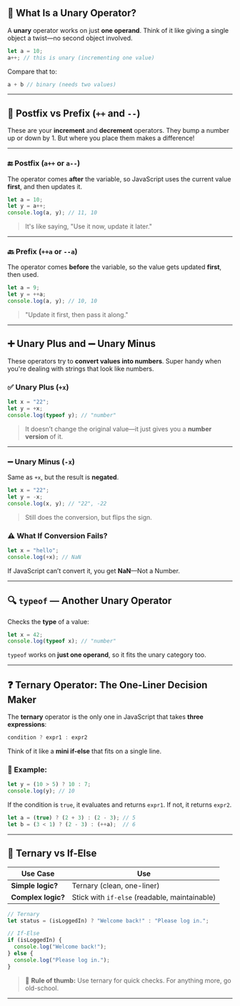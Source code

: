 ## 🔹 What Is a Unary Operator?

A **unary** operator works on just **one operand**. Think of it like giving a single object a twist—no second object involved.

```js
let a = 10;
a++; // this is unary (incrementing one value)
```

Compare that to:

```js
a + b // binary (needs two values)
```

---

## 🧠 Postfix vs Prefix (`++` and `--`)

These are your **increment** and **decrement** operators. They bump a number up or down by 1. But where you place them makes a difference!

---

### 🔚 Postfix (`a++` or `a--`)

The operator comes **after** the variable, so JavaScript uses the current value **first**, and then updates it.

```js
let a = 10;
let y = a++;
console.log(a, y); // 11, 10
```

> It's like saying, "Use it now, update it later."

---

### 🔙 Prefix (`++a` or `--a`)

The operator comes **before** the variable, so the value gets updated **first**, then used.

```js
let a = 9;
let y = ++a;
console.log(a, y); // 10, 10
```

> "Update it first, then pass it along."

---

## ➕ Unary Plus and ➖ Unary Minus

These operators try to **convert values into numbers**. Super handy when you're dealing with strings that look like numbers.

### ✅ Unary Plus (`+x`)

```js
let x = "22";
let y = +x;
console.log(typeof y); // "number"
```

> It doesn’t change the original value—it just gives you a **number version** of it.

---

### ➖ Unary Minus (`-x`)

Same as `+x`, but the result is **negated**.

```js
let x = "22";
let y = -x;
console.log(x, y); // "22", -22
```

> Still does the conversion, but flips the sign.

### ⚠️ What If Conversion Fails?

```js
let x = "hello";
console.log(+x); // NaN
```

If JavaScript can’t convert it, you get **NaN**—Not a Number.

---

## 🔍 `typeof` — Another Unary Operator

Checks the **type** of a value:

```js
let x = 42;
console.log(typeof x); // "number"
```

`typeof` works on **just one operand**, so it fits the unary category too.

---

## ❓ Ternary Operator: The One-Liner Decision Maker

The **ternary** operator is the only one in JavaScript that takes **three expressions**:

```js
condition ? expr1 : expr2
```

Think of it like a **mini if-else** that fits on a single line.

### 🧪 Example:

```js
let y = (10 > 5) ? 10 : 7;
console.log(y); // 10
```

If the condition is `true`, it evaluates and returns `expr1`. If not, it returns `expr2`.

```js
let a = (true) ? (2 + 3) : (2 - 3); // 5
let b = (3 < 1) ? (2 - 3) : (++a);  // 6
```

---

## 🔄 Ternary vs If-Else

| Use Case           | Use                                           |
| ------------------ | --------------------------------------------- |
| **Simple logic?**  | Ternary (clean, one-liner)                    |
| **Complex logic?** | Stick with `if-else` (readable, maintainable) |

```js
// Ternary
let status = (isLoggedIn) ? "Welcome back!" : "Please log in.";

// If-Else
if (isLoggedIn) {
  console.log("Welcome back!");
} else {
  console.log("Please log in.");
}
```

> 📌 **Rule of thumb:** Use ternary for quick checks. For anything more, go old-school.

---



